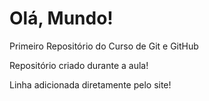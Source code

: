 # Olá, Mundo!
 Primeiro Repositório do Curso de Git e GitHub

 Repositório criado durante a aula! 
 
 Linha adicionada diretamente pelo site!
